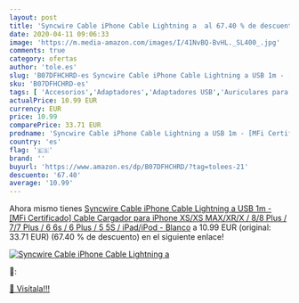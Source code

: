 ```yaml
---
layout: post
title: 'Syncwire Cable iPhone Cable Lightning a  al 67.40 % de descuento'
date: 2020-04-11 09:06:33
image: 'https://m.media-amazon.com/images/I/41NvBQ-BvHL._SL400_.jpg'
comments: true
category: ofertas
author: 'tole.es'
slug: 'B07DFHCHRD-es Syncwire Cable iPhone Cable Lightning a USB 1m - [MFi...'
sku: 'B07DFHCHRD-es'
tags: [ 'Accesorios','Adaptadores','Adaptadores USB','Auriculares para equipo de audio','Auriculares y accesorios','Electrónica','Informática','iphone', ]
actualPrice: 10.99 EUR
currency: EUR
price: 10.99
comparePrice: 33.71 EUR
prodname: 'Syncwire Cable iPhone Cable Lightning a USB 1m - [MFi Certificado] Cable Cargador para iPhone XS/XS MAX/XR/X / 8/8 Plus / 7/7 Plus / 6 6s / 6 Plus / 5 5S / iPad/iPod - Blanco'
country: 'es'
flag: '🇪🇸'
brand: ''
buyurl: 'https://www.amazon.es/dp/B07DFHCHRD/?tag=tolees-21'
descuento: '67.40'
average: '10.99'
---
```


Ahora mismo tienes [Syncwire Cable iPhone Cable Lightning a USB 1m - [MFi Certificado] Cable Cargador para iPhone XS/XS MAX/XR/X / 8/8 Plus / 7/7 Plus / 6 6s / 6 Plus / 5 5S / iPad/iPod - Blanco](https://www.amazon.es/dp/B07DFHCHRD/?tag=tolees-21) a 10.99 EUR (original: 33.71 EUR) (67.40 %  de descuento) en el siguiente enlace!

[![Syncwire Cable iPhone Cable Lightning a ](https://m.media-amazon.com/images/I/41NvBQ-BvHL._SL400_.jpg)](https://www.amazon.es/dp/B07DFHCHRD/?tag=tolees-21)

🔎:


[🛒 Visítala!!!](https://www.amazon.es/dp/B07DFHCHRD/?tag=tolees-21)
